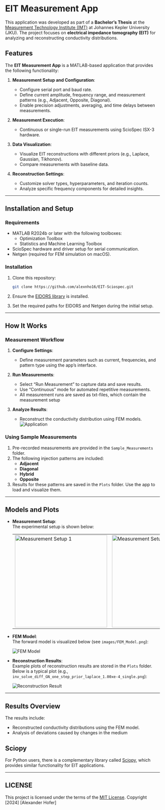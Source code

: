 
# EIT Measurement App

This application was developed as part of a **Bachelor’s Thesis** at the [Measurement Technology Institute (IMT)](https://www.jku.at/en/institute-of-measurement-technology/) at Johannes Kepler University (JKU). The project focuses on **electrical impedance tomography (EIT)** for analyzing and reconstructing conductivity distributions.

## Features

The **EIT Measurement App** is a MATLAB-based application that provides the following functionality:

1. **Measurement Setup and Configuration**:
   - Configure serial port and baud rate.
   - Define current amplitude, frequency range, and measurement patterns (e.g., Adjacent, Opposite, Diagonal).
   - Enable precision adjustments, averaging, and time delays between measurements.

2. **Measurement Execution**:
   - Continuous or single-run EIT measurements using ScioSpec ISX-3 hardware.

3. **Data Visualization**:
   - Visualize EIT reconstructions with different priors (e.g., Laplace, Gaussian, Tikhonov).
   - Compare measurements with baseline data.

4. **Reconstruction Settings**:
   - Customize solver types, hyperparameters, and iteration counts.
   - Analyze specific frequency components for detailed insights.

---

## Installation and Setup

### Requirements

- MATLAB R2024b or later with the following toolboxes:
  - Optimization Toolbox
  - Statistics and Machine Learning Toolbox
- ScioSpec hardware and driver setup for serial communication.
- Netgen (required for FEM simulation on macOS).

### Installation

1. Clone this repository:

   ```bash
   git clone https://github.com/alexnho16/EIT-Sciospec.git
   ```

2. Ensure the [EIDORS library](https://eidors3d.sourceforge.net/) is installed.
3. Set the required paths for EIDORS and Netgen during the initial setup.

---

## How It Works

### Measurement Workflow

1. **Configure Settings**:
   - Define measurement parameters such as current, frequencies, and pattern type using the app’s interface.

2. **Run Measurements**:
   - Select “Run Measurement” to capture data and save results.
   - Use “Continuous” mode for automated repetitive measurements.
   - All measurement runs are saved as txt-files, which contain the measurement setup

3. **Analyze Results**:
   - Reconstruct the conductivity distribution using FEM models.
 ![Application](images/app.png)
### Using Sample Measurements

1. Pre-recorded measurements are provided in the `Sample_Measurements` folder.
2. The following injection patterns are included:
   - **Adjacent**
   - **Diagonal**
   - **Hybrid**
   - **Opposite**
3. Results for these patterns are saved in the `Plots` folder. Use the app to load and visualize them.

---

## Models and Plots

- **Measurement Setup**:  
  The experimental setup is shown below:

  <table>
    <tr>
      <td>
        <img src="images/wassertank_0.png" alt="Measurement Setup 1" width="300"/>
      </td>
      <td>
        <img src="images/wassertank_1.png" alt="Measurement Setup 2" width="300"/>
      </td>
    </tr>
  </table>

- **FEM Model**:  
  The forward model is visualized below (see `images/FEM_Model.png`):

  ![FEM Model](images/FEM_Model.png)

- **Reconstruction Results**:  
  Example plots of reconstruction results are stored in the `Plots` folder. Below is a typical plot (e.g., `inv_solve_diff_GN_one_step_prior_laplace_1.00xe-4_single.png`):

  ![Reconstruction Result](Plots/nodal_solve_prior_laplace_1.00xe-4_single.png)

---

## Results Overview

The results include:
- Reconstructed conductivity distributions using the FEM model.
- Analysis of deviations caused by changes in the medium

## Sciopy
For Python users, there is a complementary library called [Sciopy](https://github.com/EITLabworks/sciopy), which provides similar functionality for EIT applications.

---

##  LICENSE

This project is licensed under the terms of the [MIT License](LICENSE). 
Copyright [2024] [Alexander Hofer]

